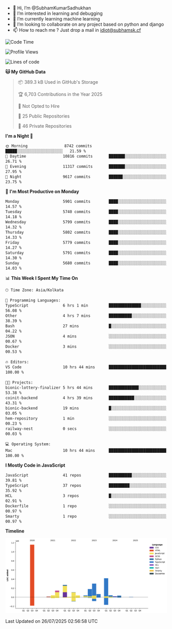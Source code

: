 - 👋 Hi, I’m @SubhamKumarSadhukhan
- 👀 I’m interested in learning and debugging
- 🌱 I’m currently learning machine learning
- 💞️ I’m looking to collaborate on any project based on python and django
- 📫 How to reach me ?
      Just drop a mail in idiot@subhamsk.cf

<!---
SubhamKumarSadhukhan/SubhamKumarSadhukhan is a ✨ special ✨ repository because its `README.md` (this file) appears on your GitHub profile.
You can click the Preview link to take a look at your changes.
--->


<!--START_SECTION:waka-->
![Code Time](http://img.shields.io/badge/Code%20Time-3%2C017%20hrs%2010%20mins-blue)

![Profile Views](http://img.shields.io/badge/Profile%20Views-0-blue)

![Lines of code](https://img.shields.io/badge/From%20Hello%20World%20I%27ve%20Written-2.9%20million%20lines%20of%20code-blue)

**🐱 My GitHub Data** 

> 📦 389.3 kB Used in GitHub's Storage 
 > 
> 🏆 6,703 Contributions in the Year 2025
 > 
> 🚫 Not Opted to Hire
 > 
> 📜 25 Public Repositories 
 > 
> 🔑 46 Private Repositories 
 > 
**I'm a Night 🦉** 

```text
🌞 Morning                8742 commits        █████░░░░░░░░░░░░░░░░░░░░   21.59 % 
🌆 Daytime                10816 commits       ███████░░░░░░░░░░░░░░░░░░   26.71 % 
🌃 Evening                11317 commits       ███████░░░░░░░░░░░░░░░░░░   27.95 % 
🌙 Night                  9617 commits        ██████░░░░░░░░░░░░░░░░░░░   23.75 % 
```
📅 **I'm Most Productive on Monday** 

```text
Monday                   5901 commits        ████░░░░░░░░░░░░░░░░░░░░░   14.57 % 
Tuesday                  5740 commits        ████░░░░░░░░░░░░░░░░░░░░░   14.18 % 
Wednesday                5799 commits        ████░░░░░░░░░░░░░░░░░░░░░   14.32 % 
Thursday                 5802 commits        ████░░░░░░░░░░░░░░░░░░░░░   14.33 % 
Friday                   5779 commits        ████░░░░░░░░░░░░░░░░░░░░░   14.27 % 
Saturday                 5791 commits        ████░░░░░░░░░░░░░░░░░░░░░   14.30 % 
Sunday                   5680 commits        ████░░░░░░░░░░░░░░░░░░░░░   14.03 % 
```


📊 **This Week I Spent My Time On** 

```text
🕑︎ Time Zone: Asia/Kolkata

💬 Programming Languages: 
TypeScript               6 hrs 1 min         ██████████████░░░░░░░░░░░   56.08 % 
Other                    4 hrs 7 mins        ██████████░░░░░░░░░░░░░░░   38.39 % 
Bash                     27 mins             █░░░░░░░░░░░░░░░░░░░░░░░░   04.22 % 
JSON                     4 mins              ░░░░░░░░░░░░░░░░░░░░░░░░░   00.67 % 
Docker                   3 mins              ░░░░░░░░░░░░░░░░░░░░░░░░░   00.53 % 

🔥 Editors: 
VS Code                  10 hrs 44 mins      █████████████████████████   100.00 % 

🐱‍💻 Projects: 
bionic-lottery-finalizer 5 hrs 44 mins       █████████████░░░░░░░░░░░░   53.38 % 
coinit-backend           4 hrs 39 mins       ███████████░░░░░░░░░░░░░░   43.31 % 
bionic-backend           19 mins             █░░░░░░░░░░░░░░░░░░░░░░░░   03.05 % 
hem-repository           1 min               ░░░░░░░░░░░░░░░░░░░░░░░░░   00.23 % 
railway-nest             0 secs              ░░░░░░░░░░░░░░░░░░░░░░░░░   00.03 % 

💻 Operating System: 
Mac                      10 hrs 44 mins      █████████████████████████   100.00 % 
```

**I Mostly Code in JavaScript** 

```text
JavaScript               41 repos            ██████████░░░░░░░░░░░░░░░   39.81 % 
TypeScript               37 repos            █████████░░░░░░░░░░░░░░░░   35.92 % 
HCL                      3 repos             █░░░░░░░░░░░░░░░░░░░░░░░░   02.91 % 
Dockerfile               1 repo              ░░░░░░░░░░░░░░░░░░░░░░░░░   00.97 % 
Smarty                   1 repo              ░░░░░░░░░░░░░░░░░░░░░░░░░   00.97 % 
```



**Timeline**

![Lines of Code chart](https://raw.githubusercontent.com/SubhamKumarSadhukhan/SubhamKumarSadhukhan/main/assets/bar_graph.png)


 Last Updated on 26/07/2025 02:56:58 UTC
<!--END_SECTION:waka-->
